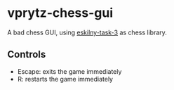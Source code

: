 # vprytz-chess-gui

A bad chess GUI, using [eskilny-task-3](https://github.com/IndaPlus22/eskilny-task-3) as chess library.

## Controls

- Escape: exits the game immediately
- R: restarts the game immediately
